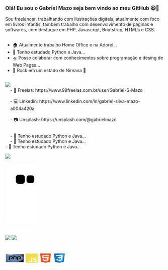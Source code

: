 <!-- Inicio - Introdução -->
<!-- ================================================================================================= -->

### Olá! Eu sou o Gabriel Mazo seja bem vindo ao meu GitHub 😃👋

Sou freelancer, trabalhando com ilustrações digitais,
atualmente com foco em livros infantis, também trabalho com desenvolvimento de paginas e softwares, 
com destaque em PHP, Javascript, Bootstrap, HTML5 e CSS.

##

- 🏠 Atualmente trabalho Home Office e na Adorei...
- 🛫 Tenho estudado Python e Java...
- 🛸 Posso colaborar com conhecimentos sobre programação e desing de Web Pages...
- 🎸 Rock em um estado de Nirvana 🥴

##

<!-- ================================================================================================= -->
<!-- Fim - Introdução -->

<!-- Inicio - Blocos I -->
<!-- ================================================================================================= -->

<div style="display: inline_block">

 <div>

  <img align="left" height="180em" src="https://github-readme-stats.vercel.app/api?username=gabrielmazo&show_icons=true&theme=gotham&include_all_commits=true&count_private=true" href="https://github.com/GabrielSilvaMazo?tab=repositories">
 
 </div>
 
 <div aling="rigth">
  
  <p>
   
   <br>
  - 👔 Freelas: https://www.99freelas.com.br/user/Gabriel-S-Mazo
   <br>
   <br>
  - 💻 Linkedin: https://www.linkedin.com/in/gabriel-silva-mazo-a004a420a  
   <br>
   <br>
  - 📷 Unsplash: https://unsplash.com/@gabrielmazo
  
  </p>
  
 </div>

</div>
 
 ##
 
<!-- ================================================================================================= -->
<!-- Fim - Blocos I -->

<!-- Inicio - Blocos II -->
<!-- ================================================================================================= -->

<div style="display: inline_block">
 
 <div align="left">
  
  <p>
   - 🛫 Tenho estudado Python e Java...<br>
   - 🛫 Tenho estudado Python e Java...<br>
   - 🛫 Tenho estudado Python e Java...
  </p>
   
 </div>
 
 <div align="rigth">
  
  <img align="rigth" height="100em" src="https://github-readme-stats.vercel.app/api/top-langs/?username=gabrielsilvamazo&layout=compact&langs_count=7&theme=gotham" href="https://github.com/GabrielSilvaMazo?tab=repositories">
 
 </div>
 
</div>
 
<!-- ================================================================================================= -->
<!-- Fim - Blocos II -->

<!-- Inicio - Animação Cobra -->
<!-- ================================================================================================= -->

   ![Snake animation](https://github.com/GabrielSilvaMazo/GabrielSilvaMazo/blob/output/github-contribution-grid-snake.svg)

<!-- ================================================================================================= -->
<!-- Fim - Animação Cobra -->

##
 
<!-- Inicio - Blocos III -->
<!-- ================================================================================================= -->

<div> 
  <a href = "mailto:gabriels.mazo2@gmail.com"><img src="https://img.shields.io/badge/-Gmail-%23333?style=for-the-badge&logo=gmail&logoColor=white" target="_blank"></a>
  <a href="https://www.linkedin.com/in/gabriel-silva-mazo-a004a420a" target="_blank"><img src="https://img.shields.io/badge/-LinkedIn-%230077B5?style=for-the-badge&logo=linkedin&logoColor=white" target="_blank"></a> 
 
  
  
</div>

##

<div style="display: inline_block">
  
  <img align="center" alt="PHP" height="50" width="60" src="https://raw.githubusercontent.com/devicons/devicon/master/icons/php/php-original.svg">
  <img align="center" alt="JS" height="30" width="40" src="https://raw.githubusercontent.com/devicons/devicon/master/icons/javascript/javascript-plain.svg">
  <img align="center" alt="HTML" height="30" width="40" src="https://raw.githubusercontent.com/devicons/devicon/master/icons/html5/html5-original.svg">
  <img align="center" alt="CSS" height="30" width="40" src="https://raw.githubusercontent.com/devicons/devicon/master/icons/css3/css3-original.svg">
 
</div>

<!-- ================================================================================================= -->
<!-- Fim - Blocos III -->
